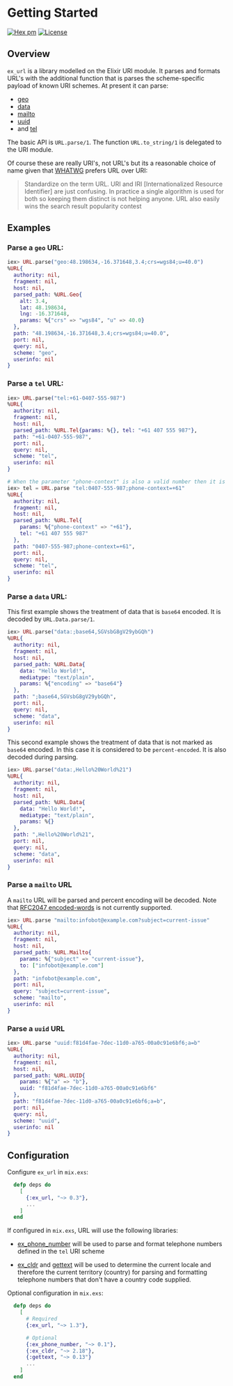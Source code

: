 # Getting Started
[![Hex pm](http://img.shields.io/hexpm/v/ex_url.svg?style=flat)](https://hex.pm/packages/ex_url)
[![License](https://img.shields.io/badge/license-Apache%202-blue.svg)](https://github.com/kipcole9/url/blob/master/LICENSE)

## Overview

`ex_url` is a library modelled on the Elixir URI module. It parses and formats URL's with the additional function that is parses the scheme-specific payload of known URI schemes.  At present it can parse:

* [geo](https://tools.ietf.org/rfc/rfc5870)
* [data](https://tools.ietf.org/html/rfc2397)
* [mailto](https://tools.ietf.org/html/rfc6068)
* [uuid](https://tools.ietf.org/html/draft-kindel-uuid-uri-00)
* and [tel](https://tools.ietf.org/html/rfc3966)

The basic API is `URL.parse/1`.  The function `URL.to_string/1` is delegated to the URI module.

Of course these are really URI's, not URL's but its a reasonable choice of name
given that [WHATWG](https://en.wikipedia.org/wiki/WHATWG) prefers URL over URI:

> Standardize on the term URL. URI and IRI [Internationalized Resource Identifier]
> are just confusing. In practice a single algorithm is used for both so keeping
> them distinct is not helping anyone. URL also easily wins the search result
> popularity contest

## Examples

### Parse a `geo` URL:
```elixir
iex> URL.parse("geo:48.198634,-16.371648,3.4;crs=wgs84;u=40.0")
%URL{
  authority: nil,
  fragment: nil,
  host: nil,
  parsed_path: %URL.Geo{
    alt: 3.4,
    lat: 48.198634,
    lng: -16.371648,
    params: %{"crs" => "wgs84", "u" => 40.0}
  },
  path: "48.198634,-16.371648,3.4;crs=wgs84;u=40.0",
  port: nil,
  query: nil,
  scheme: "geo",
  userinfo: nil
}
```
### Parse a `tel` URL:
```elixir
iex> URL.parse("tel:+61-0407-555-987")
%URL{
  authority: nil,
  fragment: nil,
  host: nil,
  parsed_path: %URL.Tel{params: %{}, tel: "+61 407 555 987"},
  path: "+61-0407-555-987",
  port: nil,
  query: nil,
  scheme: "tel",
  userinfo: nil
}

# When the parameter "phone-context" is also a valid number then it is prepended before formatting
iex> tel = URL.parse "tel:0407-555-987;phone-context=+61"
%URL{
  authority: nil,
  fragment: nil,
  host: nil,
  parsed_path: %URL.Tel{
    params: %{"phone-context" => "+61"},
    tel: "+61 407 555 987"
  },
  path: "0407-555-987;phone-context=+61",
  port: nil,
  query: nil,
  scheme: "tel",
  userinfo: nil
}
```
### Parse a `data` URL:
This first example shows the treatment of data that is `base64` encoded.  It is decoded by `URL.Data.parse/1`.
```elixir
iex> URL.parse("data:;base64,SGVsbG8gV29ybGQh")
%URL{
  authority: nil,
  fragment: nil,
  host: nil,
  parsed_path: %URL.Data{
    data: "Hello World!",
    mediatype: "text/plain",
    params: %{"encoding" => "base64"}
  },
  path: ";base64,SGVsbG8gV29ybGQh",
  port: nil,
  query: nil,
  scheme: "data",
  userinfo: nil
}
```
This second example shows the treatment of data that is not marked as `base64` encoded.  In this case it is considered to be `percent-encoded`.  It is also decoded during parsing.
```elixir
iex> URL.parse("data:,Hello%20World%21")
%URL{
  authority: nil,
  fragment: nil,
  host: nil,
  parsed_path: %URL.Data{
    data: "Hello World!",
    mediatype: "text/plain",
    params: %{}
  },
  path: ",Hello%20World%21",
  port: nil,
  query: nil,
  scheme: "data",
  userinfo: nil
}
```
### Parse a `mailto` URL
A `mailto` URL will be parsed and percent encoding will be decoded.  Note that [RFC2047 encoded-words](https://tools.ietf.org/html/rfc2047) is not currently supported.
```elixir
iex> URL.parse "mailto:infobot@example.com?subject=current-issue"
%URL{
  authority: nil,
  fragment: nil,
  host: nil,
  parsed_path: %URL.Mailto{
    params: %{"subject" => "current-issue"},
    to: ["infobot@example.com"]
  },
  path: "infobot@example.com",
  port: nil,
  query: "subject=current-issue",
  scheme: "mailto",
  userinfo: nil
}
```
### Parse a `uuid` URL
```elixir
iex> URL.parse "uuid:f81d4fae-7dec-11d0-a765-00a0c91e6bf6;a=b"
%URL{
  authority: nil,
  fragment: nil,
  host: nil,
  parsed_path: %URL.UUID{
    params: %{"a" => "b"},
    uuid: "f81d4fae-7dec-11d0-a765-00a0c91e6bf6"
  },
  path: "f81d4fae-7dec-11d0-a765-00a0c91e6bf6;a=b",
  port: nil,
  query: nil,
  scheme: "uuid",
  userinfo: nil
}
```
## Configuration

Configure `ex_url` in `mix.exs`:
```elixir
  defp deps do
    [
      {:ex_url, "~> 0.3"},
      ...
    ]
  end
```

If configured in `mix.exs`, URL will use the following libraries:

* [ex_phone_number](https://hex.pm/packages/ex_phone_number) will be used to parse and format telephone numbers defined in the `tel` URI scheme

* [ex_cldr](https://hex.pm/packages/ex_cldr) and [gettext](https://hex.pm/packages/gettext) will be used to determine the current locale and therefore the current territory (country) for parsing and formatting telephone numbers that don't have a country code supplied.

Optional configuration in `mix.exs`:
```elixir
  defp deps do
    [
      # Required
      {:ex_url, "~> 1.3"},

      # Optional
      {:ex_phone_number, "~> 0.1"},
      {:ex_cldr, "~> 2.18"},
      {:gettext, "~> 0.13"}
      ...
    ]
  end
```

